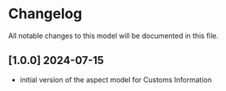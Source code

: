 # Changelog

All notable changes to this model will be documented in this file.

## [1.0.0] 2024-07-15

- initial version of the aspect model for Customs Information
